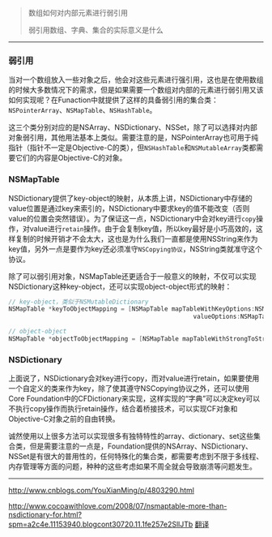 > 数组如何对内部元素进行弱引用
>
> 弱引用数组、字典、集合的实际意义是什么

---

### 弱引用

当对一个数组放入一些对象之后，他会对这些元素进行强引用，这也是在使用数组的时候大多数情况下的需求，但是如果需要一个数组对内部的元素进行弱引用又该如何实现呢？在Funaction中就提供了这样的具备弱引用的集合类：`NSPointerArray`、`NSMapTable`、`NSHashTable`。

这三个类分别对应的是NSArray、NSDictionary、NSSet，除了可以选择对内部对象弱引用，其他用法基本上类似。需要注意的是，NSPointerArray也可用于纯指针（指针不一定是Objective-C的类），但`NSHashTable`和`NSMutableArray`类都需要它们的内容是Objective-C的对象。



### NSMapTable

NSDictionary提供了key-object的映射，从本质上讲，NSDictionary中存储的value位置是通过key来索引的，NSDictionary中要求key的值不能改变（否则value的位置会突然错误）。为了保证这一点，NSDictionary中会对key进行`copy`操作，对value进行`retain`操作。由于会复制key值，所以key最好是小巧高效的，这样复制的时候开销才不会太大，这也是为什么我们一直都是使用NSString来作为key值，另外一点是要作为key还必须准守`NSCopying协议`，NSString类就准守这个协议。

除了可以弱引用对象，NSMapTable还更适合于一般意义的映射，不仅可以实现NSDictionary这种key-object，还可以实现object-object形式的映射：

```objective-c
// key-object，类似于NSMutableDictionary
NSMapTable *keyToObjectMapping = [NSMapTable mapTableWithKeyOptions:NSMapTableCopyIn
												   valueOptions:NSMapTableStrongMemory];

// object-object
NSMapTable *objectToObjectMapping = [NSMapTable mapTableWithStrongToStrongObjects];
```



### NSDictionary

上面说了，NSDictionary会对key进行copy，而对value进行retain，如果要使用一个自定义的类来作为key，除了使其遵守NSCopying协议之外，还可以使用Core Foundation中的CFDictionary来实现，这样实现的“字典”可以决定key可以不执行copy操作而执行retain操作，结合着桥接技术，可以实现CF对象和Objective-C对象之前的自由转换。

诚然使用以上很多方法可以实现很多有独特特性的array、dictionary、set这些集合类，但是需要注意的一点是，Foundation提供的NSArray、NSDictionary、NSSet是有很大的普用性的，任何特殊化的集合类，都需要考虑到不限于多线程、内存管理等方面的问题，种种的这些考虑如果不周全就会导致崩溃等问题发生。



---

http://www.cnblogs.com/YouXianMing/p/4803290.html

http://www.cocoawithlove.com/2008/07/nsmaptable-more-than-nsdictionary-for.html?spm=a2c4e.11153940.blogcont30720.11.1fe257e2SllJTb [翻译](https://yq.aliyun.com/articles/30720?spm=a2c4e.11163080.searchblog.34.76e92ec15hwRqv)